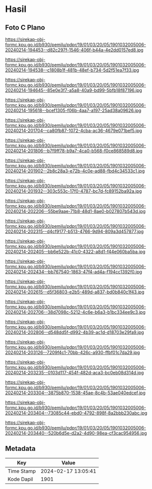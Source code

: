 # Hasil

## Foto C Plano

https://sirekap-obj-formc.kpu.go.id/b930/pemilu/pdpr/19/01/03/20/05/1901032005006-20240214-194453--d82c297f-1546-406f-b44a-4e2dd0157ed8.jpg

https://sirekap-obj-formc.kpu.go.id/b930/pemilu/pdpr/19/01/03/20/05/1901032005006-20240214-194538--c1808b1f-481b-48ef-b734-5d2f51ea7f33.jpg

https://sirekap-obj-formc.kpu.go.id/b930/pemilu/pdpr/19/01/03/20/05/1901032005006-20240214-194645--85e0e3f7-a5a8-40a9-bd99-5bfb18f87196.jpg

https://sirekap-obj-formc.kpu.go.id/b930/pemilu/pdpr/19/01/03/20/05/1901032005006-20240214-195618--bcef1305-f06b-4aa7-a197-25ad38a09626.jpg

https://sirekap-obj-formc.kpu.go.id/b930/pemilu/pdpr/19/01/03/20/05/1901032005006-20240214-201704--ca80fb87-1072-4cba-ac36-4679e071bef5.jpg

https://sirekap-obj-formc.kpu.go.id/b930/pemilu/pdpr/19/01/03/20/05/1901032005006-20240214-201806--b7f9ff78-b9a7-4ca0-b568-f0ce868589d8.jpg

https://sirekap-obj-formc.kpu.go.id/b930/pemilu/pdpr/19/01/03/20/05/1901032005006-20240214-201902--2b8c28a3-e72b-4c0e-ad88-fbd4c34533c1.jpg

https://sirekap-obj-formc.kpu.go.id/b930/pemilu/pdpr/19/01/03/20/05/1901032005006-20240214-201932--303c553c-17f0-4787-bc7d-fc89152ba92a.jpg

https://sirekap-obj-formc.kpu.go.id/b930/pemilu/pdpr/19/01/03/20/05/1901032005006-20240214-202206--55be9aae-71b8-48d1-8ae0-b027807b543d.jpg

https://sirekap-obj-formc.kpu.go.id/b930/pemilu/pdpr/19/01/03/20/05/1901032005006-20240214-202315--d4cf9177-b513-4766-9d94-809a3d457877.jpg

https://sirekap-obj-formc.kpu.go.id/b930/pemilu/pdpr/19/01/03/20/05/1901032005006-20240214-202405--bb6e522b-41c0-4322-a8d1-f44e060ba5ba.jpg

https://sirekap-obj-formc.kpu.go.id/b930/pemilu/pdpr/19/01/03/20/05/1901032005006-20240214-202434--bb767540-1863-47f4-ad4a-f194cc1392f0.jpg

https://sirekap-obj-formc.kpu.go.id/b930/pemilu/pdpr/19/01/03/20/05/1901032005006-20240214-202615--d5f36803-e2b5-489d-a837-bd0b840c1f43.jpg

https://sirekap-obj-formc.kpu.go.id/b930/pemilu/pdpr/19/01/03/20/05/1901032005006-20240214-202706--38d7098c-5212-4c6e-b6a3-b1bc334ee9c3.jpg

https://sirekap-obj-formc.kpu.go.id/b930/pemilu/pdpr/19/01/03/20/05/1901032005006-20240214-202806--d548dd5f-d992-4b39-ac1d-d18703e29fa9.jpg

https://sirekap-obj-formc.kpu.go.id/b930/pemilu/pdpr/19/01/03/20/05/1901032005006-20240214-203126--7209f4c1-70bb-426c-a930-ffbf01c7da29.jpg

https://sirekap-obj-formc.kpu.go.id/b930/pemilu/pdpr/19/01/03/20/05/1901032005006-20240214-203235--0103d117-454f-482d-aca3-bc0eb08d314d.jpg

https://sirekap-obj-formc.kpu.go.id/b930/pemilu/pdpr/19/01/03/20/05/1901032005006-20240214-203304--3875b870-1538-45ae-8c4b-53ae040edcef.jpg

https://sirekap-obj-formc.kpu.go.id/b930/pemilu/pdpr/19/01/03/20/05/1901032005006-20240214-203404--73085c44-ebd0-4792-898f-8a2bbb230abc.jpg

https://sirekap-obj-formc.kpu.go.id/b930/pemilu/pdpr/19/01/03/20/05/1901032005006-20240214-203440--520b6d5e-d2a2-4d90-98ea-cf3cac954956.jpg


## Metadata

| Key        | Value               |
| ---------- | ------------------- |
| Time Stamp | 2024-02-17 13:05:41 |
| Kode Dapil | 1901                |



